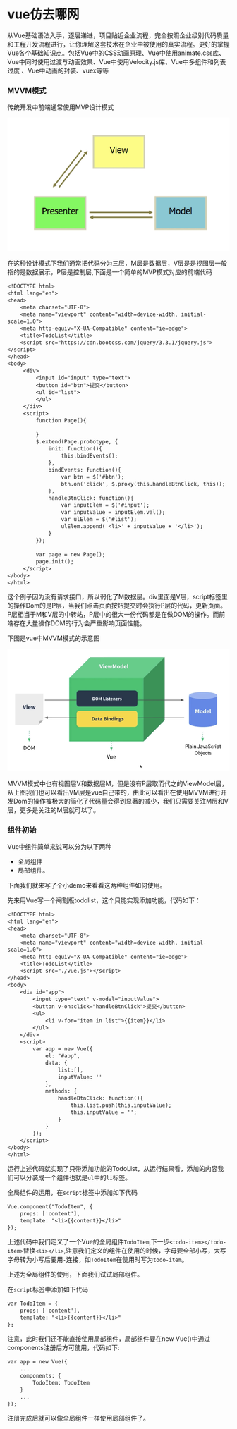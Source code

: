 # vue仿去哪网
从Vue基础语法入手，逐层递进，项目贴近企业流程，完全按照企业级别代码质量和工程开发流程进行，让你理解这套技术在企业中被使用的真实流程。更好的掌握Vue各个基础知识点。包括Vue中的CSS动画原理、Vue中使用animate.css库、Vue中同时使用过渡与动画效果、Vue中使用Velocity.js库、Vue中多组件和列表过度 、Vue中动画的封装、vuex等等

### MVVM模式

传统开发中前端通常使用MVP设计模式

![MVP](https://github.com/fangfeiyue/vue-qu-na/blob/master/image/chuantong.png)

在这种设计模式下我们通常把代码分为三层，M层是数据层，V层是是视图层一般指的是数据展示，P层是控制层,下面是一个简单的MVP模式对应的前端代码

```
<!DOCTYPE html>
<html lang="en">
<head>
    <meta charset="UTF-8">
    <meta name="viewport" content="width=device-width, initial-scale=1.0">
    <meta http-equiv="X-UA-Compatible" content="ie=edge">
    <title>TodoList</title>
    <script src="https://cdn.bootcss.com/jquery/3.3.1/jquery.js"></script>
</head>
<body>
     <div>
         <input id="input" type="text">
         <button id="btn">提交</button>
         <ul id="list">
         </ul>
     </div>
     <script>
         function Page(){
              
         }
         $.extend(Page.prototype, {
             init: function(){
                 this.bindEvents();
             },
             bindEvents: function(){
                 var btn = $('#btn');
                 btn.on('click', $.proxy(this.handleBtnClick, this));
             },
             handleBtnClick: function(){
                 var inputElem = $('#input');
                 var inputValue = inputElem.val();
                 var ulElem = $('#list');
                 ulElem.append('<li>' + inputValue + '</li>');
             }
         });

         var page = new Page();
         page.init();
     </script>
</body>
</html>
```
这个例子因为没有请求接口，所以弱化了M数据层。div里面是V层，script标签里的操作Dom的是P层，当我们点击页面按钮提交时会执行P层的代码，更新页面。P层相当于M和V层的中转站，P层中的很大一份代码都是在做DOM的操作。而前端存在大量操作DOM的行为会严重影响页面性能。

下图是vue中MVVM模式的示意图

![MVP](https://github.com/fangfeiyue/vue-qu-na/blob/master/image/mvvm.png)

MVVM模式中也有视图层V和数据层M，但是没有P层取而代之的ViewModel层，从上图我们也可以看出VM层是vue自己带的，由此可以看出在使用MVVM进行开发Dom的操作被极大的简化了代码量会得到显著的减少，我们只需要关注M层和V层，更多是关注的M层就可以了。

### 组件初始

Vue中组件简单来说可以分为以下两种
- 全局组件
- 局部组件。

下面我们就来写了个小demo来看看这两种组件如何使用。

先来用Vue写一个阉割版todolist，这个只能实现添加功能，代码如下：
```
<!DOCTYPE html>
<html lang="en">
<head>
    <meta charset="UTF-8">
    <meta name="viewport" content="width=device-width, initial-scale=1.0">
    <meta http-equiv="X-UA-Compatible" content="ie=edge">
    <title>TodoList</title>
    <script src="./vue.js"></script>
</head>
<body>
    <div id="app">
        <input type="text" v-model="inputValue">
        <button v-on:click="handleBtnClick">提交</button>
        <ul>
            <li v-for="item in list">{{item}}</li>
        </ul>
    </div>
    <script>
        var app = new Vue({
            el: "#app",
            data: {
                list:[],
                inputValue: ''
            },
            methods: {
                handleBtnClick: function(){
                    this.list.push(this.inputValue);
                    this.inputValue = '';
                }
            }
        });
    </script>
</body>
</html>
```
运行上述代码就实现了只带添加功能的TodoList，从运行结果看，添加的内容我们可以分装成一个组件也就是`ul`中的`li`标签。

全局组件的运用，在`script`标签中添加如下代码
```
Vue.component("TodoItem", {
    props: ['content'],
    template: "<li>{{content}}</li>"
});
```
上述代码中我们定义了一个Vue的全局组件`TodoItem`,下一步`<todo-item></todo-item>`替换`<li></li>`,注意我们定义的组件在使用的时候，字母要全部小写，大写字母转为小写后要用`-`连接，如`TodoItem`在使用时写为`todo-item`。

上述为全局组件的使用，下面我们试试局部组件。

在`script`标签中添加如下代码
```
var TodoItem = {
    props: ['content'],
    template: "<li>{{content}}</li>"
};
```
注意，此时我们还不能直接使用局部组件，局部组件要在new Vue()中通过components注册后方可使用，代码如下:
```
var app = new Vue({
    ...
    components: {
        TodoItem: TodoItem 
    }
    ...
});
```
注册完成后就可以像全局组件一样使用局部组件了。


